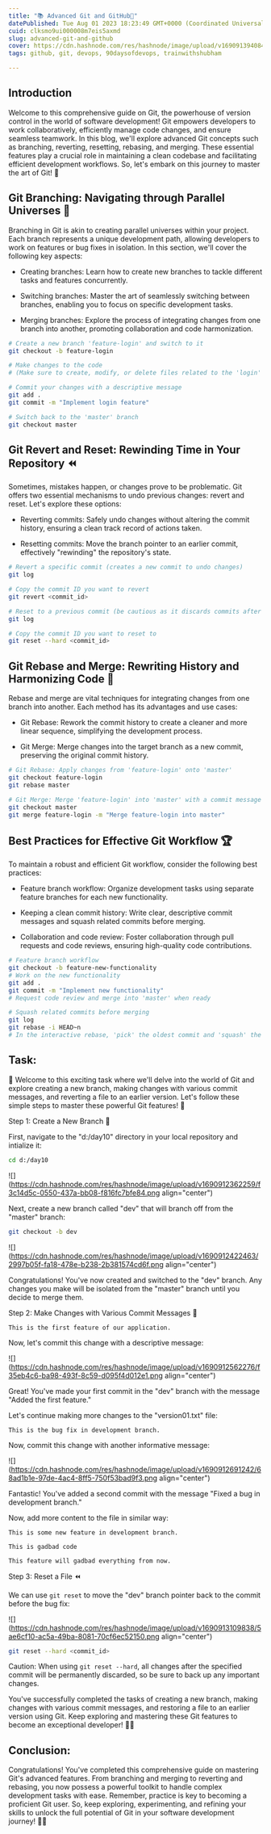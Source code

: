 ```yaml
---
title: "📚 Advanced Git and GitHub🚀"
datePublished: Tue Aug 01 2023 18:23:49 GMT+0000 (Coordinated Universal Time)
cuid: clksmo9ui000008m7eis5axmd
slug: advanced-git-and-github
cover: https://cdn.hashnode.com/res/hashnode/image/upload/v1690913940840/ca3bcf23-ed4c-4b7d-a128-b7b6643fcdb0.png
tags: github, git, devops, 90daysofdevops, trainwithshubham

---
```


## Introduction

Welcome to this comprehensive guide on Git, the powerhouse of version control in the world of software development! Git empowers developers to work collaboratively, efficiently manage code changes, and ensure seamless teamwork. In this blog, we'll explore advanced Git concepts such as branching, reverting, resetting, rebasing, and merging. These essential features play a crucial role in maintaining a clean codebase and facilitating efficient development workflows. So, let's embark on this journey to master the art of Git! 🌟

## Git Branching: Navigating through Parallel Universes 🌳

Branching in Git is akin to creating parallel universes within your project. Each branch represents a unique development path, allowing developers to work on features or bug fixes in isolation. In this section, we'll cover the following key aspects:

* Creating branches: Learn how to create new branches to tackle different tasks and features concurrently.
    
* Switching branches: Master the art of seamlessly switching between branches, enabling you to focus on specific development tasks.
    
* Merging branches: Explore the process of integrating changes from one branch into another, promoting collaboration and code harmonization.
    

```bash
# Create a new branch 'feature-login' and switch to it
git checkout -b feature-login

# Make changes to the code
# (Make sure to create, modify, or delete files related to the 'login' feature)

# Commit your changes with a descriptive message
git add .
git commit -m "Implement login feature"

# Switch back to the 'master' branch
git checkout master
```

## Git Revert and Reset: Rewinding Time in Your Repository ⏪

Sometimes, mistakes happen, or changes prove to be problematic. Git offers two essential mechanisms to undo previous changes: revert and reset. Let's explore these options:

* Reverting commits: Safely undo changes without altering the commit history, ensuring a clean track record of actions taken.
    
* Resetting commits: Move the branch pointer to an earlier commit, effectively "rewinding" the repository's state.
    

```bash
# Revert a specific commit (creates a new commit to undo changes)
git log

# Copy the commit ID you want to revert
git revert <commit_id>

# Reset to a previous commit (be cautious as it discards commits after the specified commit)
git log

# Copy the commit ID you want to reset to
git reset --hard <commit_id>
```

## Git Rebase and Merge: Rewriting History and Harmonizing Code 🔄

Rebase and merge are vital techniques for integrating changes from one branch into another. Each method has its advantages and use cases:

* Git Rebase: Rework the commit history to create a cleaner and more linear sequence, simplifying the development process.
    
* Git Merge: Merge changes into the target branch as a new commit, preserving the original commit history.
    

```bash
# Git Rebase: Apply changes from 'feature-login' onto 'master'
git checkout feature-login
git rebase master

# Git Merge: Merge 'feature-login' into 'master' with a commit message
git checkout master
git merge feature-login -m "Merge feature-login into master"
```

## Best Practices for Effective Git Workflow 🏆

To maintain a robust and efficient Git workflow, consider the following best practices:

* Feature branch workflow: Organize development tasks using separate feature branches for each new functionality.
    
* Keeping a clean commit history: Write clear, descriptive commit messages and squash related commits before merging.
    
* Collaboration and code review: Foster collaboration through pull requests and code reviews, ensuring high-quality code contributions.
    

```bash
# Feature branch workflow
git checkout -b feature-new-functionality
# Work on the new functionality
git add .
git commit -m "Implement new functionality"
# Request code review and merge into 'master' when ready

# Squash related commits before merging
git log
git rebase -i HEAD~n
# In the interactive rebase, 'pick' the oldest commit and 'squash' the rest
```

## Task:

🌟 Welcome to this exciting task where we'll delve into the world of Git and explore creating a new branch, making changes with various commit messages, and reverting a file to an earlier version. Let's follow these simple steps to master these powerful Git features! 🚀

Step 1: Create a New Branch 🌿

First, navigate to the "d:/day10" directory in your local repository and intialize it:

```bash
cd d:/day10
```

![](https://cdn.hashnode.com/res/hashnode/image/upload/v1690912362259/f3c14d5c-0550-437a-bb08-f816fc7bfe84.png align="center")

Next, create a new branch called "dev" that will branch off from the "master" branch:

```bash
git checkout -b dev
```

![](https://cdn.hashnode.com/res/hashnode/image/upload/v1690912422463/2997b05f-fa18-478e-b238-2b381574cd6f.png align="center")

Congratulations! You've now created and switched to the "dev" branch. Any changes you make will be isolated from the "master" branch until you decide to merge them.

Step 2: Make Changes with Various Commit Messages 📝

```plaintext
This is the first feature of our application.
```

Now, let's commit this change with a descriptive message:

![](https://cdn.hashnode.com/res/hashnode/image/upload/v1690912562276/f35eb4c6-ba98-493f-8c59-d095f4d012e1.png align="center")

Great! You've made your first commit in the "dev" branch with the message "Added the first feature."

Let's continue making more changes to the "version01.txt" file:

```plaintext
This is the bug fix in development branch.
```

Now, commit this change with another informative message:

![](https://cdn.hashnode.com/res/hashnode/image/upload/v1690912691242/68ad1b1e-97de-4ac4-8ff5-750f53bad9f3.png align="center")

Fantastic! You've added a second commit with the message "Fixed a bug in development branch."

Now, add more content to the file in similar way:

```plaintext
This is some new feature in development branch.
```

```plaintext
This is gadbad code
```

```plaintext
This feature will gadbad everything from now.
```

Step 3: Reset a File ⏪

We can use `git reset` to move the "dev" branch pointer back to the commit before the bug fix:

![](https://cdn.hashnode.com/res/hashnode/image/upload/v1690913109838/5ae6cf10-ac5a-49ba-8081-70cf6ec52150.png align="center")

```bash
git reset --hard <commit_id>
```

Caution: When using `git reset --hard`, all changes after the specified commit will be permanently discarded, so be sure to back up any important changes.

You've successfully completed the tasks of creating a new branch, making changes with various commit messages, and restoring a file to an earlier version using Git. Keep exploring and mastering these Git features to become an exceptional developer! 🎉🌟

## Conclusion:

Congratulations! You've completed this comprehensive guide on mastering Git's advanced features. From branching and merging to reverting and rebasing, you now possess a powerful toolkit to handle complex development tasks with ease. Remember, practice is key to becoming a proficient Git user. So, keep exploring, experimenting, and refining your skills to unlock the full potential of Git in your software development journey! 🚀🌟